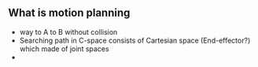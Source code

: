 ## What is motion planning
- way to A to B without collision
- Searching path in C-space consists of Cartesian space (End-effector?) which made of joint spaces
- 